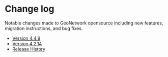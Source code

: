 # Change log

Notable changes made to GeoNetwork opensource including new features, migration instructions, and bug fixes.

-   [Version 4.4.9](version-4.4.9.md)
-   [Version 4.2.14](version-4.2.14.md)
-   [Release History](history/index.md)
